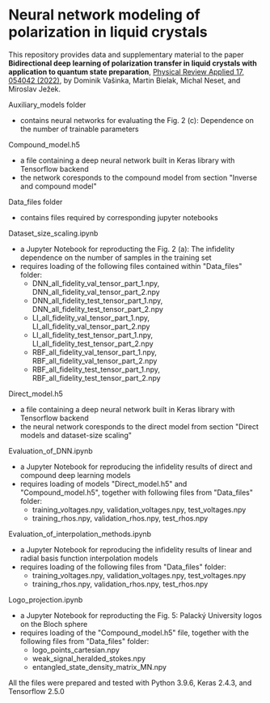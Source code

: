 # Neural network modeling of polarization in liquid crystals

This repository provides data and supplementary material to the paper **Bidirectional deep learning of polarization transfer in liquid crystals with application to quantum state preparation**, [Physical Review Applied 17, 054042 (2022)](https://doi.org/10.1103/PhysRevApplied.17.054042), by Dominik Vašinka, Martin Bielak, Michal Neset, and Miroslav Ježek.

Auxiliary_models folder
- contains neural networks for evaluating the Fig. 2 (c): Dependence on the number of trainable parameters 

Compound_model.h5
- a file containing a deep neural network built in Keras library with Tensorflow backend
- the network coresponds to the compound model from section "Inverse and compound model"

Data_files folder
- contains files required by corresponding jupyter notebooks

Dataset_size_scaling.ipynb
- a Jupyter Notebook for reproducting the Fig. 2 (a): The infidelity dependence on the number of samples in the training set
- requires loading of the following files contained within "Data_files" folder:
    - DNN_all_fidelity_val_tensor_part_1.npy, DNN_all_fidelity_val_tensor_part_2.npy
    - DNN_all_fidelity_test_tensor_part_1.npy, DNN_all_fidelity_test_tensor_part_2.npy
    - LI_all_fidelity_val_tensor_part_1.npy, LI_all_fidelity_val_tensor_part_2.npy
    - LI_all_fidelity_test_tensor_part_1.npy, LI_all_fidelity_test_tensor_part_2.npy
    - RBF_all_fidelity_val_tensor_part_1.npy, RBF_all_fidelity_val_tensor_part_2.npy
    - RBF_all_fidelity_test_tensor_part_1.npy, RBF_all_fidelity_test_tensor_part_2.npy

Direct_model.h5
- a file containing a deep neural network built in Keras library with Tensorflow backend
- the neural network coresponds to the direct model from section "Direct models and dataset-size scaling"

Evaluation_of_DNN.ipynb
- a Jupyter Notebook for reproducing the infidelity results of direct and compound deep learning models
- requires loading of models "Direct_model.h5" and "Compound_model.h5", together with following files from "Data_files" folder:
    - training_voltages.npy, validation_voltages.npy, test_voltages.npy
    - training_rhos.npy, validation_rhos.npy, test_rhos.npy

Evaluation_of_interpolation_methods.ipynb
- a Jupyter Notebook for reproducing the infidelity results of linear and radial basis function interpolation models
- requires loading of the following files from "Data_files" folder:
    - training_voltages.npy, validation_voltages.npy, test_voltages.npy
    - training_rhos.npy, validation_rhos.npy, test_rhos.npy

Logo_projection.ipynb
- a Jupyter Notebook for reproducting the Fig. 5: Palacký University logos on the Bloch sphere
- requires loading of the "Compound_model.h5" file, together with the following files from "Data_files" folder:
    - logo_points_cartesian.npy
    - weak_signal_heralded_stokes.npy
    - entangled_state_density_matrix_MN.npy

All the files were prepared and tested with Python 3.9.6, Keras 2.4.3, and Tensorflow 2.5.0





